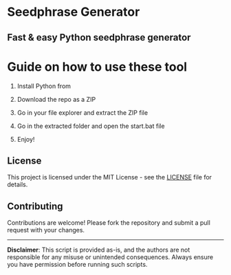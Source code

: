 # Seedphrase Generator             
              
## Fast & easy Python seedphrase generator                 
                     
# Guide on how to use these tool                   
                  
1. Install Python from                    
         
2. Download the repo as a ZIP              
            
3. Go in your file explorer and extract the ZIP file            
                   
4. Go in the extracted folder and open the start.bat file           
                   
5. Enjoy!               
                      
## License                     
             
This project is licensed under the MIT License - see the [LICENSE](LICENSE) file for details.                         
       
## Contributing         
             
Contributions are welcome! Please fork the repository and submit a pull request with your changes.               
              
---             
                   
**Disclaimer**: This script is provided as-is, and the authors are not responsible for any misuse or unintended consequences. Always ensure you have permission before running such scripts.                 